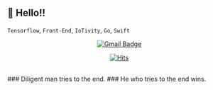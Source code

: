 ## 👋 Hello!!<br />
`Tensorflow`, `Front-End`, `IoTivity`, `Go`, `Swift`
<br />
<div align=center>
  
[![Gmail Badge](https://img.shields.io/badge/Gmail-d14836?style=flat-square&logo=Gmail&logoColor=white&link=mailto:yklovejesus@gmail.com)](mailto:yklovejesus@gmail.com)

</div>

<div align=center>
  
[![Hits](https://hits.seeyoufarm.com/api/count/incr/badge.svg?url=https%3A%2F%2Fgithub.com%2Fzzsza)](https://hits.seeyoufarm.com)

</div>

<br />
### Diligent man tries to the end.
### He who tries to the end wins.
<br />
